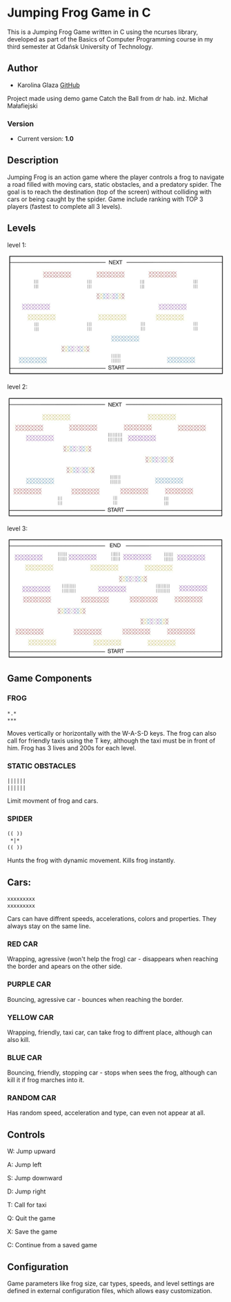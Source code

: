 # Jumping Frog Game in C

This is a Jumping Frog Game written in C using the ncurses library, developed as part of the Basics of Computer Programming course in my third semester at Gdańsk University of Technology.

## Author
- Karolina Glaza [GitHub](https://github.com/kequel)

Project made using demo game Catch the Ball from dr hab. inż. Michał Małafiejski

### Version
- Current version: **1.0**

## Description
Jumping Frog is an action game where the player controls a frog to navigate a road filled with moving cars, static obstacles, and a predatory spider. The goal is to reach the destination (top of the screen) without colliding with cars or being caught by the spider.
Game include ranking with TOP 3 players (fastest to complete all 3 levels).

## Levels 
level 1:

![Level1](img/1.png)


level 2:

![Level2](img/2.png)


level 3:

![Level3](img/3.png)


## Game Components

### FROG

```
*.*
***
```

Moves vertically or horizontally with the W-A-S-D keys. The frog can also call for friendly taxis using the T key, although the taxi must be in front of him. Frog has 3 lives and 200s for each level.


### STATIC OBSTACLES

```
||||||
||||||
```

Limit movment of frog and cars.


### SPIDER

```
(( ))
 *|*
(( ))
```

Hunts the frog with dynamic movement. Kills frog instantly.


## Cars:

```
xxxxxxxxx
xxxxxxxxx
```

Cars can have diffrent speeds, accelerations, colors and properties. They always stay on the same line.


### RED CAR 

Wrapping, agressive (won't help the frog) car - disappears when reaching the border and apears on the other side. 



### PURPLE CAR 

Bouncing, agressive car - bounces when reaching the border.



### YELLOW CAR  

Wrapping, friendly, taxi car, can take frog to diffrent place, although can also kill.



### BLUE CAR 

Bouncing, friendly, stopping car - stops when sees the frog, although can kill it if frog marches into it.



### RANDOM CAR 

Has random speed, acceleration and type, can even not appear at all.



## Controls

W: Jump upward

A: Jump left

S: Jump downward

D: Jump right

T: Call for taxi

Q: Quit the game

X: Save the game

C: Continue from a saved game

## Configuration
Game parameters like frog size, car types, speeds, and level settings are defined in external configuration files, which allows easy customization.


